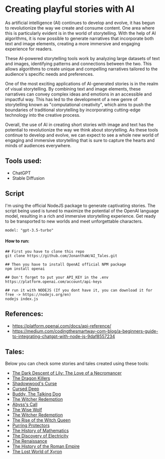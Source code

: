 # Creating playful stories with AI

As artificial intelligence (AI) continues to develop and evolve, it has begun to revolutionize the way we create and consume content. One area where this is particularly evident is in the world of storytelling. With the help of AI algorithms, it is now possible to generate narratives that incorporate both text and image elements, creating a more immersive and engaging experience for readers.

These AI-powered storytelling tools work by analyzing large datasets of text and images, identifying patterns and connections between the two. This allows algorithms to create unique and compelling narratives tailored to the audience's specific needs and preferences.

One of the most exciting applications of AI-generated stories is in the realm of visual storytelling. By combining text and image elements, these narratives can convey complex ideas and emotions in an accessible and impactful way. This has led to the development of a new genre of storytelling known as "computational creativity", which aims to push the boundaries of traditional storytelling by incorporating cutting-edge technology into the creative process.

Overall, the use of AI in creating short stories with image and text has the potential to revolutionize the way we think about storytelling. As these tools continue to develop and evolve, we can expect to see a whole new world of engaging and immersive storytelling that is sure to capture the hearts and minds of audiences everywhere.


## Tools used:

* ChatGPT
* Stable Diffusion

## Script
I'm using the official NodeJS package to generate captivating stories. The script being used is tuned to maximize the potential of the OpenAI language model, resulting in a rich and immersive storytelling experience. Get ready to be transported to new worlds and meet unforgettable characters.

```
model: "gpt-3.5-turbo"
```

#### How to run:

```
## First you have to clone this repo
git clone https://github.com/JonanthaW/AI_Tales.git

## Then you have to install OpenAI official NPM package
npm install openai

## Don't forget to put your API_KEY in the .env
https://platform.openai.com/account/api-keys

## run it with NODEJS (If you dont have it, you can download it for free -> https://nodejs.org/en)
nodejs index.js
```

## References:

* https://platform.openai.com/docs/api-reference/
* https://medium.com/codingthesmartway-com-blog/a-beginners-guide-to-integrating-chatgpt-with-node-js-9daf8557234

## Tales:

Below you can check some stories and tales created using these tools:

* [The Dark Descent of Lily: The Love of a Necromancer](https://github.com/JonanthaW/AI_Tales/tree/main/The%20Dark%20Descent%20of%20Lily)
* [The Dragon Killers](https://github.com/JonanthaW/AI_Tales/tree/main/The%20Dragon%20Killers)
* [Shadowwood's Curse](https://github.com/JonanthaW/AI_Tales/tree/main/Shadowwood's%20Curse)
* [Cursed Deep](https://github.com/JonanthaW/AI_Tales/tree/main/Cursed%20Deep)
* [Buddy, The Talking Dog](https://github.com/JonanthaW/AI_Tales/tree/main/Buddy%2C%20The%20Talking%20Dog)
* [The Witcher Redemption](https://github.com/JonanthaW/AI_Tales/tree/main/The%20Witcher%20Redemption)
* [Abyss's Call](https://github.com/JonanthaW/AI_Tales/tree/main/Abyss's%20Call)
* [The Wise Wolf](https://github.com/JonanthaW/AI_Tales/tree/main/The%20Wise%20Wolf)
* [The Witcher Redemption](https://github.com/JonanthaW/AI_Tales/tree/main/The%20Witcher%20Redemption)
* [The Rise of the Witch Queen](https://github.com/JonanthaW/AI_Tales/tree/main/The%20Rise%20of%20the%20Witch%20Queen)
* [Purring Protectors](https://github.com/JonanthaW/AI_Tales/tree/main/Purring%20Protectors)
* [The History of Mathematics](https://github.com/JonanthaW/AI_Tales/tree/main/The%20History%20of%20Mathematics)
* [The Discovery of Electricity](https://github.com/JonanthaW/AI_Tales/tree/main/The%20Discovery%20of%20Electricity)
* [The Renaissance](https://github.com/JonanthaW/AI_Tales/tree/main/The%20Renaissance)
* [The History of the Roman Empire](https://github.com/JonanthaW/AI_Tales/tree/main/The%20History%20of%20the%20Roman%20Empire)
* [The Lost World of Xyron](https://github.com/JonanthaW/AI_Tales/tree/main/The%20Lost%20World%20of%20Xyron)